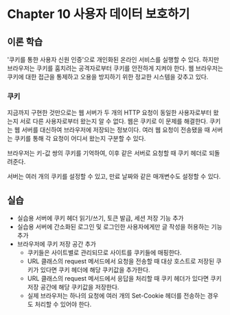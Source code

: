 # Chapter 10 사용자 데이터 보호하기

## 이론 학습

'쿠키를 통한 사용자 신원 인증'으로 개인화된 온라인 서비스를 실행할 수 있다. 하지만 브라우저는 쿠키를 훔치려는 공격자로부터 쿠키를 안전하게 지켜야 한다. 웹 브라우저는 쿠키에 대한 접근을 통제하고 오용을 방지하기 위한 정교한 시스템을 갖추고 있다.

### 쿠키

지금까지 구현한 것만으로는 웹 서버가 두 개의 HTTP 요청이 동일한 사용자로부터 왔는지 서로 다른 사용자로부터 왔는지 알 수 없다. 웹은 쿠키로 이 문제를 해결한다. 쿠키는 웹 서버를 대신하여 브라우저에 저장되는 정보이다. 여러 웹 요청이 전송됐을 때 서버는 쿠키를 통해 각 요청이 어디서 왔는지 구분할 수 있다.

브라우저는 키-값 쌍의 쿠키를 기억하여, 이후 같은 서버로 요청할 때 쿠키 헤더로 되돌려준다.

서버는 여러 개의 쿠키를 설정할 수 있고, 만료 날짜와 같은 매개변수도 설정할 수 있다.

## 실습

- 실습용 서버에 쿠키 헤더 읽기/쓰기, 토큰 발급, 세션 저장 기능 추가
- 실습용 서버에 간소화된 로그인 및 로그인한 사용자에게만 글 작성을 허용하는 기능 추가
- 브라우저에 쿠키 저장 공간 추가
  - 쿠키들은 사이트별로 관리되므로 사이트를 쿠키들에 매핑한다.
  - URL 클래스의 request 메서드에서 요청을 전송할 때 대상 호스트로 저장된 쿠키가 있다면 쿠키 헤더에 해당 쿠키값을 추가한다.
  - URL 클래스의 request 메서드에서 응답을 처리할 때 쿠키 헤더가 있다면 쿠키 저장 공간에 해당 쿠키값을 저장한다.
  - 실제 브라우저는 하나의 요청에 여러 개의 Set-Cookie 헤더를 전송하는 경우도 처리할 수 있어야 한다.
